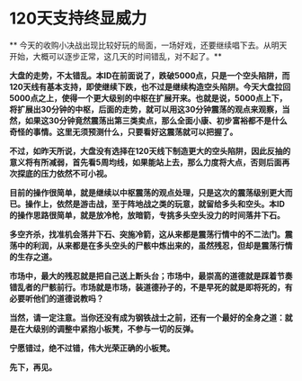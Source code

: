 120天支持终显威力
====



** 今天的收购小决战出现比较好玩的局面，一场好戏，还要继续唱下去。从明天开始，大概可以逐步正常，这几天的时间错乱，对不起了。**

**大盘的走势，不太错乱。本ID在前面说了，跌破5000点，只是一个空头陷阱，而120天线有基本支持，即使继续下跌，也不过是继续构造空头陷阱。今天大盘拉回5000点之上，使得一个更大级别的中枢在扩展开来。也就是说，5000点上下，将扩展出30分钟的中枢，后面的走势，就可以用这30分钟震荡的观点来观察，当然，如果这30分钟竟然震荡出第三类卖点，那么全面小康、初步富裕都不是什么奇怪的事情。这里无须预测什么，只要看好这震荡就可以把握了。**

**不过，如昨天所说，大盘没有选择在120天线下制造更大的空头陷阱，因此反抽的意义将有所减弱，首先看5周均线，如果能站上去，那么力度将大点，否则后面再次探底的压力依然不可小视。**

**目前的操作很简单，就是继续以中枢震荡的观点处理，只是这次的震荡级别更大而已。操作上，依然是游击战，至于阵地战之类的玩意，就留给多头和空头。本ID的操作思路很简单，就是放冷枪，放暗箭，专挑多头空头没力的时间落井下石。**

**多空齐杀，找准机会落井下石、突施冷箭，这从来都是震荡行情中的不二法门。震荡中的利润，从来都是在多头空头的尸骸中炼出来的，虽然残忍，但却是震荡行情的生存之道。**

**市场中，最大的残忍就是把自己送上断头台；市场中，最崇高的道德就是踩着节奏错乱者的尸骸前行。市场就是市场，装道德孙子的，不是早死的就是即将死的，有必要听他们的道德说教吗？**

**当然，请一定注意。当你还没有成为钢铁战士之前，还有一个最好的全身之道：就是在大级别的调整中紧抱小板凳，不参与一切的反弹。**

**宁愿错过，绝不过错，伟大光荣正确的小板凳。**

**先下，再见。**
